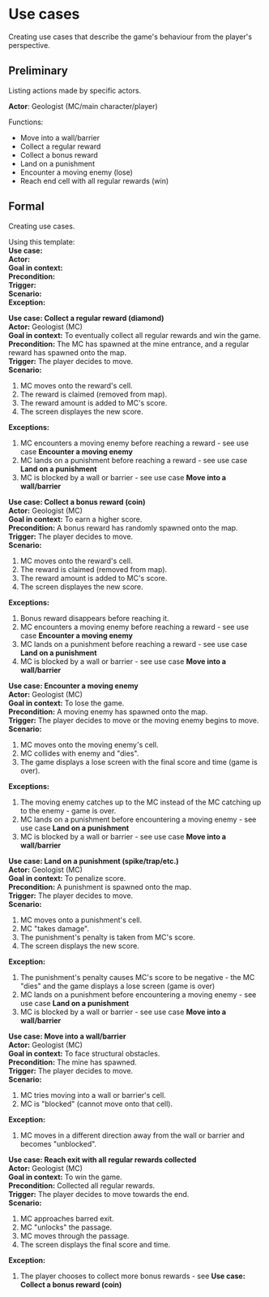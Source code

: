 # Use cases

Creating use cases that describe the game's behaviour from the player's perspective.

## Preliminary

Listing actions made by specific actors.

**Actor**: Geologist (MC/main character/player)

Functions:
- Move into a wall/barrier
- Collect a regular reward
- Collect a bonus reward
- Land on a punishment
- Encounter a moving enemy (lose)
- Reach end cell with all regular rewards (win)


## Formal

Creating use cases.

Using this template:  
**Use case:**  
**Actor:**  
**Goal in context:**  
**Precondition:**  
**Trigger:**  
**Scenario:**  
**Exception:**  

**Use case: Collect a regular reward (diamond)**  
**Actor:** Geologist (MC)  
**Goal in context:** To eventually collect all regular rewards and win the game.  
**Precondition:** The MC has spawned at the mine entrance, and a regular reward has spawned onto the map.  
**Trigger:** The player decides to move.  
**Scenario:**  
1. MC moves onto the reward's cell.
2. The reward is claimed (removed from map).
3. The reward amount is added to MC's score.
4. The screen displayes the new score.

**Exceptions:**  
1. MC encounters a moving enemy before reaching a reward - see use case **Encounter a moving enemy**
2. MC lands on a punishment before reaching a reward - see use case **Land on a punishment**
3. MC is blocked by a wall or barrier - see use case **Move into a wall/barrier**

**Use case: Collect a bonus reward (coin)**  
**Actor:** Geologist (MC)  
**Goal in context:** To earn a higher score.  
**Precondition:** A bonus reward has randomly spawned onto the map.  
**Trigger:** The player decides to move.  
**Scenario:**  
1. MC moves onto the reward's cell.
2. The reward is claimed (removed from map).
3. The reward amount is added to MC's score.
4. The screen displayes the new score.  

**Exceptions:**  
1. Bonus reward disappears before reaching it.
2. MC encounters a moving enemy before reaching a reward - see use case **Encounter a moving enemy**
3. MC lands on a punishment before reaching a reward - see use case **Land on a punishment**
4. MC is blocked by a wall or barrier - see use case **Move into a wall/barrier**

**Use case: Encounter a moving enemy**  
**Actor:** Geologist (MC)  
**Goal in context:** To lose the game.  
**Precondition:** A moving enemy has spawned onto the map.  
**Trigger:** The player decides to move or the moving enemy begins to move.  
**Scenario:**  
1. MC moves onto the moving enemy's cell.
2. MC collides with enemy and "dies".
3. The game displays a lose screen with the final score and time (game is over).  

**Exceptions:**  
1. The moving enemy catches up to the MC instead of the MC catching up to the enemy - game is over.
2. MC lands on a punishment before encountering a moving enemy - see use case **Land on a punishment**
3. MC is blocked by a wall or barrier - see use case **Move into a wall/barrier**

**Use case: Land on a punishment (spike/trap/etc.)**  
**Actor:** Geologist (MC)  
**Goal in context:** To penalize score.  
**Precondition:** A punishment is spawned onto the map.  
**Trigger:** The player decides to move.  
**Scenario:**  
1. MC moves onto a punishment's cell.
2. MC "takes damage".
3. The punishment's penalty is taken from MC's score.
4. The screen displays the new score.  

**Exception:**  
1. The punishment's penalty causes MC's score to be negative - the MC "dies" and the game displays a lose screen (game is over)
2. MC lands on a punishment before encountering a moving enemy - see use case **Land on a punishment**
3. MC is blocked by a wall or barrier - see use case **Move into a wall/barrier**

**Use case: Move into a wall/barrier**  
**Actor:** Geologist (MC)  
**Goal in context:** To face structural obstacles.  
**Precondition:** The mine has spawned.  
**Trigger:** The player decides to move.  
**Scenario:**  
1. MC tries moving into a wall or barrier's cell.
2. MC is "blocked" (cannot move onto that cell).  

**Exception:**  
1. MC moves in a different direction away from the wall or barrier and becomes "unblocked".

**Use case: Reach exit with all regular rewards collected**  
**Actor:** Geologist (MC)  
**Goal in context:** To win the game.  
**Precondition:** Collected all regular rewards.  
**Trigger:** The player decides to move towards the end.  
**Scenario:**  
1. MC approaches barred exit.
2. MC "unlocks" the passage.
3. MC moves through the passage.
3. The screen displays the final score and time.  

**Exception:**  
1. The player chooses to collect more bonus rewards - see **Use case: Collect a bonus reward (coin)**
